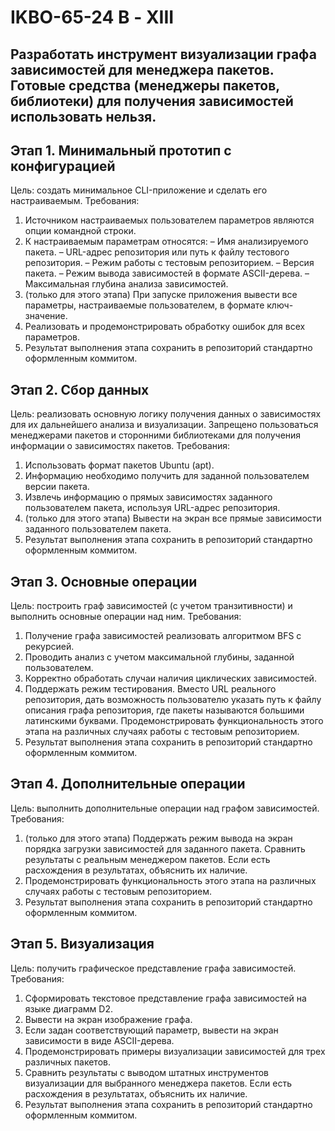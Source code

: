 # IKBO-65-24 В - XIII

## Разработать инструмент визуализации графа зависимостей для менеджера пакетов. Готовые средства (менеджеры пакетов, библиотеки) для получения зависимостей использовать нельзя.

## Этап 1. Минимальный прототип с конфигурацией
Цель: создать минимальное CLI-приложение и сделать его настраиваемым.
Требования:
1. Источником настраиваемых пользователем параметров являются опции
командной строки.
2. К настраиваемым параметрам относятся:
– Имя анализируемого пакета.
– URL-адрес репозитория или путь к файлу тестового репозитория.
– Режим работы с тестовым репозиторием.
– Версия пакета.
– Режим вывода зависимостей в формате ASCII-дерева.
– Максимальная глубина анализа зависимостей.
3. (только для этого этапа) При запуске приложения вывести все параметры,
настраиваемые пользователем, в формате ключ-значение.
4. Реализовать и продемонстрировать обработку ошибок для всех параметров.
5. Результат выполнения этапа сохранить в репозиторий стандартно
оформленным коммитом.

## Этап 2. Сбор данных
Цель: реализовать основную логику получения данных о зависимостях для их дальнейшего анализа и визуализации. Запрещено пользоваться менеджерами пакетов и сторонними библиотеками для получения информации о зависимостях пакетов.
Требования:
1. Использовать формат пакетов Ubuntu (apt).
2. Информацию необходимо получить для заданной пользователем версии
пакета.
3. Извлечь информацию о прямых зависимостях заданного пользователем
пакета, используя URL-адрес репозитория.
4. (только для этого этапа) Вывести на экран все прямые зависимости
заданного пользователем пакета.
5. Результат выполнения этапа сохранить в репозиторий стандартно
оформленным коммитом.

## Этап 3. Основные операции
Цель: построить граф зависимостей (с учетом транзитивности) и выполнить основные операции над ним. 
Требования:
1. Получение графа зависимостей реализовать алгоритмом BFS с рекурсией.
2. Проводить анализ с учетом максимальной глубины, заданной
пользователем.
3. Корректно обработать случаи наличия циклических зависимостей.
4. Поддержать режим тестирования. Вместо URL реального репозитория, дать
возможность пользователю указать путь к файлу описания графа
репозитория, где пакеты называются большими латинскими буквами.
Продемонстрировать функциональность этого этапа на различных случаях
работы с тестовым репозиторием.
5. Результат выполнения этапа сохранить в репозиторий стандартно
оформленным коммитом.

## Этап 4. Дополнительные операции 
Цель: выполнить дополнительные операции над графом зависимостей.
Требования:
1. (только для этого этапа) Поддержать режим вывода на экран порядка
загрузки зависимостей для заданного пакета. Сравнить результаты с
реальным менеджером пакетов. Если есть расхождения в результатах,
объяснить их наличие.
2. Продемонстрировать функциональность этого этапа на различных случаях
работы с тестовым репозиторием.
3. Результат выполнения этапа сохранить в репозиторий стандартно
оформленным коммитом.

## Этап 5. Визуализация
Цель: получить графическое представление графа зависимостей.
Требования:
1. Сформировать текстовое представление графа зависимостей на языке
диаграмм D2.
2. Вывести на экран изображение графа.
3. Если задан соответствующий параметр, вывести на экран зависимости в
виде ASCII-дерева.
4. Продемонстрировать примеры визуализации зависимостей для трех
различных пакетов.
5. Сравнить результаты с выводом штатных инструментов визуализации для
выбранного менеджера пакетов. Если есть расхождения в результатах,
объяснить их наличие.
6. Результат выполнения этапа сохранить в репозиторий стандартно
оформленным коммитом.
